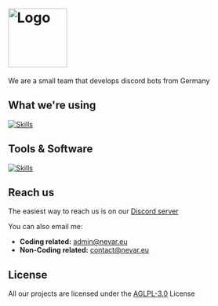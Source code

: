 # <img src="https://i.imgur.com/1sp95pk.png" alt="Logo" width="120" height="120">

We are a small team that develops discord bots from Germany

## What we're using
[![Skills](https://skillicons.dev/icons?i=ts,nodejs,html,php,css,js,jquery,bootstrap)](https://github.com/nevar-bot)

## Tools & Software
[![Skills](https://skillicons.dev/icons?i=idea,mongodb,discord,github)](https://github.com/nevar-bot)

## Reach us

The easiest way to reach us is on our  [Discord server](https://nevar.eu/support)

You can also email me:<br>
- **Coding related:** [admin@nevar.eu](mailto:admin@nevar.eu)<br>
- **Non-Coding related:** [contact@nevar.eu](mailto:contact@nevar.eu)


## License
All our projects are licensed under the [AGLPL-3.0](https://choosealicense.com/licenses/agpl-3.0/) License


